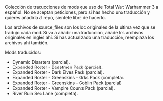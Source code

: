 Colección de traducciones de mods que uso de Total War: Warhammer 3 a español. No se aceptan peticiones, pero si has hecho una traducción y quieres añadirla al repo, sientete libre de hacerlo.

Los archivos de source_files son los loc originales de la ultima vez que se tradujo cada mod. Si va a añadir una traduccion, añade los archivos originales en inglés ahí. Si has actualizado una traducción, reemplaza los archivos ahí también.

Mods traducidos:
- Dynamic Disasters (parcial).
- Expanded Roster - Beastmen Pack (parcial).
- Expanded Roster - Dark Elves Pack (parcial).
- Expanded Roster - Greenskins - Orks Pack (completa).
- Expanded Roster - Greenskins - Goblin Pack (parcial).
- Expanded Roster - Vampire Counts Pack (parcial).
- River Ruin Sea Lane (completa).
